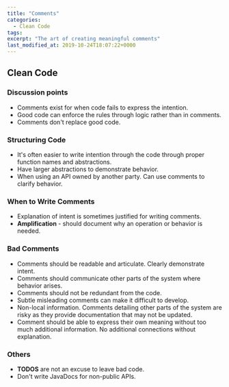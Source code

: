 ```yaml
---
title: "Comments"
categories:
  - Clean Code
tags:
excerpt: "The art of creating meaningful comments"
last_modified_at: 2019-10-24T18:07:22+0000
---
```

## Clean Code
### Discussion points
* Comments exist for when code fails to express the intention.
* Good code can enforce the rules through logic rather than in comments.
* Comments don't replace good code.

### Structuring Code
* It's often easier to write intention through the code through proper function names and abstractions.
* Have larger abstractions to demonstrate behavior.
* When using an API owned by another party. Can use comments to clarify behavior.

### When to Write Comments
* Explanation of intent is sometimes justified for writing comments.
* **Amplification** - should document why an operation or behavior is needed.

### Bad Comments
* Comments should be readable and articulate. Clearly demonstrate intent.
* Comments should communicate other parts of the system where behavior arises.
* Comments should not be redundant from the code.
* Subtle misleading comments can make it difficult to develop.
* Non-local information. Comments detailing other parts of the system are risky as they provide documentation that may not be updated.
* Comment should be able to express their own meaning without too much additional information. No additional connections without explanation.

### Others
* **TODOS** are not an excuse to leave bad code.
* Don't write JavaDocs for non-public APIs.
